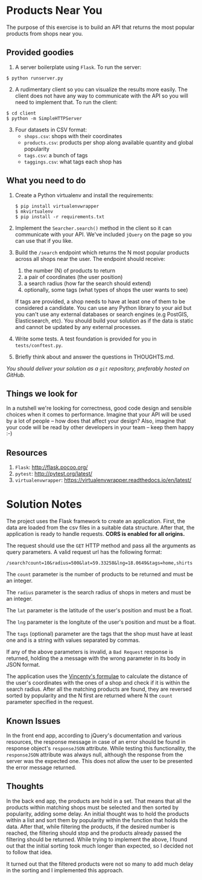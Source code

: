Products Near You
=================

The purpose of this exercise is to build an API that returns the most popular products
from shops near you.

Provided goodies
----------------

1. A server boilerplate using `Flask`. To run the server:

  ```
  $ python runserver.py
  ```

2. A rudimentary client so you can visualize the results more easily. The client does not
have any way to communicate with the API so you will need to implement that. To run the
client:

  ```
  $ cd client
  $ python -m SimpleHTTPServer
  ```

3. Four datasets in CSV format:
    * `shops.csv`: shops with their coordinates
    * `products.csv`: products per shop along available quantity and global popularity
    * `tags.csv`: a bunch of tags
    * `taggings.csv`: what tags each shop has

What you need to do
-------------------

1. Create a Python virtualenv and install the requirements:

    ```
    $ pip install virtualenvwrapper
    $ mkvirtualenv
    $ pip install -r requirements.txt
    ```

2. Implement the `Searcher.search()` method in the client so it can communicate with your
API. We've included `jQuery` on the page so you can use that if you like.

3. Build the `/search` endpoint which returns the N most popular products across all shops
near the user. The endpoint should receive:
    1. the number (N) of products to return
    2. a pair of coordinates (the user position)
    3. a search radius (how far the search should extend)
    4. optionally, some tags (what types of shops the user wants to see)

    If tags are provided, a shop needs to have at least one of them to be considered a
    candidate. You can use any Python library to your aid but you can't use any external
    databases or search engines (e.g PostGIS, Elasticsearch, etc). You should build your
    solution as if the data is static and cannot be updated by any external processes.

4. Write some tests. A test foundation is provided for you in `tests/conftest.py`.

5. Briefly think about and answer the questions in THOUGHTS.md.

*You should deliver your solution as a `git` repository, preferably hosted on GitHub.*

Things we look for
------------------

In a nutshell we're looking for correctness, good code design and sensible choices when
it comes to performance. Imagine that your API will be used by a lot of people – how does
that affect your design? Also, imagine that your code will be read by other developers in
your team – keep them happy :-)

Resources
---------

1. `Flask`: http://flask.pocoo.org/
2. `pytest`: http://pytest.org/latest/
3. `virtualenvwrapper`: https://virtualenvwrapper.readthedocs.io/en/latest/


Solution Notes
=================

The project uses the Flask framework to create an application.
First, the data are loaded from the csv files in a suitable data structure.
After that, the application is ready to handle requests.
**CORS is enabled for all origins.**

The request should use the `GET` HTTP method and pass all the arguments as query parameters.
A valid request url has the following format:

`/search?count=10&radius=500&lat=59.33258&lng=18.0649&tags=home,shirts`

The `count` parameter is the number of products to be returned and must be an integer.

The `radius` parameter is the search radius of shops in meters and must be an integer.

The `lat` parameter is the latitude of the user's position and must be a float.

The `lng` parameter is the longitute of the user's position and must be a float.

The `tags` (optional) parameter are the tags that the shop must have at least one and is a string
with values separated by commas.

If any of the above parameters is invalid, a `Bad Request` response is returned,
holding the a message with the wrong parameter in its body in JSON format.

The application uses the [Vincenty's formulae](https://en.wikipedia.org/wiki/Vincenty%27s_formulae)
to calculate the distance of the user's coordinates with the ones of a shop and check if it is within the search radius.
After all the matching products are found, they are reversed sorted by popularity
and the N first are returned where N the `count` parameter specified in the request.

Known Issues
------------

In the front end app, according to jQuery's documentation and various resources,
the response message in case of an error should be found in response object's `responseJSON` attribute.
While testing this functionality, the `responseJSON` attribute was always null,
although the response from the server was the expected one.
This does not allow the user to be presented the error message returned.

Thoughts
------------

In the back end app, the products are hold in a set.
That means that all the products within matching shops must be selected
and then sorted by popularity, adding some delay.
An initial thought was to hold the products within a list
and sort them by popularity within the function that holds the data.
After that, while filtering the products, if the desired number is reached,
the filtering should stop and the products already passed the filtering should be returned.
While trying to implement the above, I found out that the initial sorting
took much longer than expected, so I decided not to follow that idea.

It turned out that the filtered products were not so many to add much delay in the sorting
and I implemented this approach.

